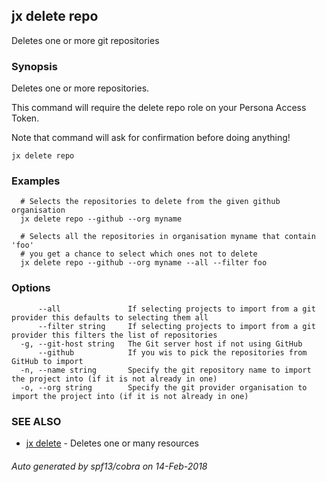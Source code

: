 ## jx delete repo

Deletes one or more git repositories

### Synopsis


Deletes one or more repositories. 

This command will require the delete repo role on your Persona Access Token. 

Note that command will ask for confirmation before doing anything!

```
jx delete repo
```

### Examples

```
  # Selects the repositories to delete from the given github organisation
  jx delete repo --github --org myname
  
  # Selects all the repositories in organisation myname that contain 'foo'
  # you get a chance to select which ones not to delete
  jx delete repo --github --org myname --all --filter foo
```

### Options

```
      --all               If selecting projects to import from a git provider this defaults to selecting them all
      --filter string     If selecting projects to import from a git provider this filters the list of repositories
  -g, --git-host string   The Git server host if not using GitHub
      --github            If you wis to pick the repositories from GitHub to import
  -n, --name string       Specify the git repository name to import the project into (if it is not already in one)
  -o, --org string        Specify the git provider organisation to import the project into (if it is not already in one)
```

### SEE ALSO
* [jx delete](jx_delete.md)	 - Deletes one or many resources

###### Auto generated by spf13/cobra on 14-Feb-2018
